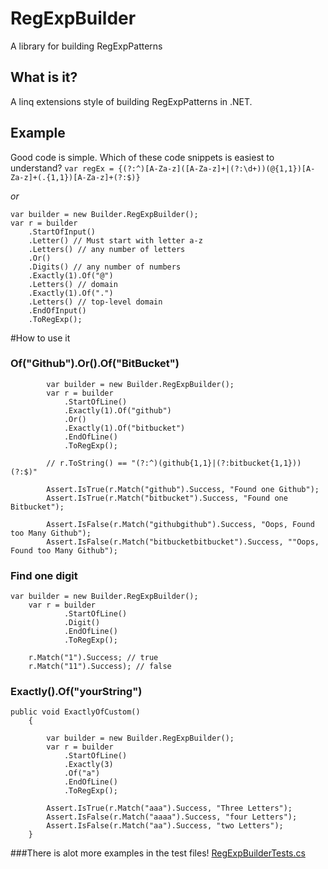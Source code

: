 RegExpBuilder
=============

A library for building RegExpPatterns
## What is it?
A linq extensions style of building RegExpPatterns in .NET.

## Example
Good code is simple.
Which of these code snippets is easiest to understand?
`var regEx = {(?:^)[A-Za-z]([A-Za-z]+|(?:\d+))(@{1,1})[A-Za-z]+(.{1,1})[A-Za-z]+(?:$)}`

*or*

	var builder = new Builder.RegExpBuilder();
    var r = builder
		.StartOfInput()
        .Letter() // Must start with letter a-z
		.Letters() // any number of letters
        .Or() 
        .Digits() // any number of numbers
		.Exactly(1).Of("@")
		.Letters() // domain
		.Exactly(1).Of(".")
        .Letters() // top-level domain
        .EndOfInput()
        .ToRegExp();

#How to use it

### Of("Github").Or().Of("BitBucket")		
            var builder = new Builder.RegExpBuilder();
            var r = builder
                .StartOfLine()
                .Exactly(1).Of("github")
                .Or()
                .Exactly(1).Of("bitbucket")
                .EndOfLine()
                .ToRegExp();
			
			// r.ToString() == "(?:^)(github{1,1}|(?:bitbucket{1,1}))(?:$)"

            Assert.IsTrue(r.Match("github").Success, "Found one Github");
            Assert.IsTrue(r.Match("bitbucket").Success, "Found one Bitbucket");

            Assert.IsFalse(r.Match("githubgithub").Success, "Oops, Found too Many Github");
            Assert.IsFalse(r.Match("bitbucketbitbucket").Success, ""Oops, Found too Many Github");
       

### Find one digit
    var builder = new Builder.RegExpBuilder();
	    var r = builder
				.StartOfLine()
                .Digit()
                .EndOfLine()
                .ToRegExp();

        r.Match("1").Success; // true
		r.Match("11").Success); // false


### Exactly().Of("yourString")
	public void ExactlyOfCustom()
        {

            var builder = new Builder.RegExpBuilder();
            var r = builder
                .StartOfLine()
                .Exactly(3)
                .Of("a")
                .EndOfLine()
                .ToRegExp();

            Assert.IsTrue(r.Match("aaa").Success, "Three Letters");
            Assert.IsFalse(r.Match("aaaa").Success, "four Letters");
            Assert.IsFalse(r.Match("aa").Success, "two Letters");
        }

###There is alot more examples in the test files!
[RegExpBuilderTests.cs](https://github.com/abergs/RegExpBuilder/blob/master/RegExpBuilderTests/RegExpBuilderTests.cs)
